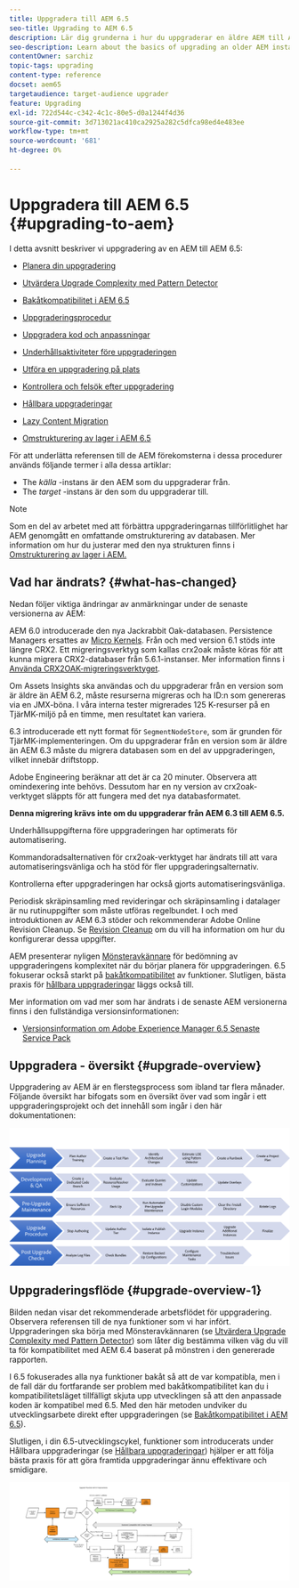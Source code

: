 ```yaml
---
title: Uppgradera till AEM 6.5
seo-title: Upgrading to AEM 6.5
description: Lär dig grunderna i hur du uppgraderar en äldre AEM till AEM 6.5.
seo-description: Learn about the basics of upgrading an older AEM installation to AEM 6.5.
contentOwner: sarchiz
topic-tags: upgrading
content-type: reference
docset: aem65
targetaudience: target-audience upgrader
feature: Upgrading
exl-id: 722d544c-c342-4c1c-80e5-d0a1244f4d36
source-git-commit: 3d713021ac410ca2925a282c5dfca98ed4e483ee
workflow-type: tm+mt
source-wordcount: '681'
ht-degree: 0%

---
```


# Uppgradera till AEM 6.5 {#upgrading-to-aem}

I detta avsnitt beskriver vi uppgradering av en AEM till AEM 6.5:

* [Planera din uppgradering](/help/sites-deploying/upgrade-planning.md)
* [Utvärdera Upgrade Complexity med Pattern Detector](/help/sites-deploying/pattern-detector.md)
* [Bakåtkompatibilitet i AEM 6.5](/help/sites-deploying/backward-compatibility.md)

   <!--* [Using Offline Reindexing To Reduce Downtime During an Upgrade](/help/sites-deploying/upgrade-offline-reindexing.md)-->
* [Uppgraderingsprocedur](/help/sites-deploying/upgrade-procedure.md)
* [Uppgradera kod och anpassningar](/help/sites-deploying/upgrading-code-and-customizations.md)
* [Underhållsaktiviteter före uppgraderingen](/help/sites-deploying/pre-upgrade-maintenance-tasks.md)
* [Utföra en uppgradering på plats](/help/sites-deploying/in-place-upgrade.md)
* [Kontrollera och felsök efter uppgradering](/help/sites-deploying/post-upgrade-checks-and-troubleshooting.md)
* [Hållbara uppgraderingar](/help/sites-deploying/sustainable-upgrades.md)
* [Lazy Content Migration](/help/sites-deploying/lazy-content-migration.md)
* [Omstrukturering av lager i AEM 6.5](/help/sites-deploying/repository-restructuring.md)

För att underlätta referensen till de AEM förekomsterna i dessa procedurer används följande termer i alla dessa artiklar:

* The *källa* -instans är den AEM som du uppgraderar från.
* The *target* -instans är den som du uppgraderar till.

>[!NOTE]
>
>Som en del av arbetet med att förbättra uppgraderingarnas tillförlitlighet har AEM genomgått en omfattande omstrukturering av databasen. Mer information om hur du justerar med den nya strukturen finns i [Omstrukturering av lager i AEM.](/help/sites-deploying/repository-restructuring.md)

## Vad har ändrats? {#what-has-changed}

Nedan följer viktiga ändringar av anmärkningar under de senaste versionerna av AEM:

AEM 6.0 introducerade den nya Jackrabbit Oak-databasen. Persistence Managers ersattes av [Micro Kernels](/help/sites-deploying/platform.md#contentbody_title_4). Från och med version 6.1 stöds inte längre CRX2. Ett migreringsverktyg som kallas crx2oak måste köras för att kunna migrera CRX2-databaser från 5.6.1-instanser. Mer information finns i [Använda CRX2OAK-migreringsverktyget](/help/sites-deploying/using-crx2oak.md).

Om Assets Insights ska användas och du uppgraderar från en version som är äldre än AEM 6.2, måste resurserna migreras och ha ID:n som genereras via en JMX-böna. I våra interna tester migrerades 125 K-resurser på en TjärMK-miljö på en timme, men resultatet kan variera.

6.3 introducerade ett nytt format för `SegmentNodeStore`, som är grunden för TjärMK-implementeringen. Om du uppgraderar från en version som är äldre än AEM 6.3 måste du migrera databasen som en del av uppgraderingen, vilket innebär driftstopp.

Adobe Engineering beräknar att det är ca 20 minuter. Observera att omindexering inte behövs. Dessutom har en ny version av crx2oak-verktyget släppts för att fungera med det nya databasformatet.

**Denna migrering krävs inte om du uppgraderar från AEM 6.3 till AEM 6.5.**

Underhållsuppgifterna före uppgraderingen har optimerats för automatisering.

Kommandoradsalternativen för crx2oak-verktyget har ändrats till att vara automatiseringsvänliga och ha stöd för fler uppgraderingsalternativ.

Kontrollerna efter uppgraderingen har också gjorts automatiseringsvänliga.

Periodisk skräpinsamling med revideringar och skräpinsamling i datalager är nu rutinuppgifter som måste utföras regelbundet. I och med introduktionen av AEM 6.3 stöder och rekommenderar Adobe Online Revision Cleanup. Se [Revision Cleanup](/help/sites-deploying/revision-cleanup.md) om du vill ha information om hur du konfigurerar dessa uppgifter.

AEM presenterar nyligen [Mönsteravkännare](/help/sites-deploying/pattern-detector.md) för bedömning av uppgraderingens komplexitet när du börjar planera för uppgraderingen. 6.5 fokuserar också starkt på [bakåtkompatibilitet](/help/sites-deploying/backward-compatibility.md) av funktioner. Slutligen, bästa praxis för [hållbara uppgraderingar](/help/sites-deploying/sustainable-upgrades.md) läggs också till.

Mer information om vad mer som har ändrats i de senaste AEM versionerna finns i den fullständiga versionsinformationen:

* [Versionsinformation om Adobe Experience Manager 6.5 Senaste Service Pack](/help/release-notes/release-notes.md)

## Uppgradera - översikt {#upgrade-overview}

Uppgradering av AEM är en flerstegsprocess som ibland tar flera månader. Följande översikt har bifogats som en översikt över vad som ingår i ett uppgraderingsprojekt och det innehåll som ingår i den här dokumentationen:

![screen_shot_2018-03-30at80708am](assets/screen_shot_2018-03-30at80708am.png)

## Uppgraderingsflöde {#upgrade-overview-1}

Bilden nedan visar det rekommenderade arbetsflödet för uppgradering. Observera referensen till de nya funktioner som vi har infört. Uppgraderingen ska börja med Mönsteravkännaren (se [Utvärdera Upgrade Complexity med Pattern Detector](/help/sites-deploying/pattern-detector.md)) som låter dig bestämma vilken väg du vill ta för kompatibilitet med AEM 6.4 baserat på mönstren i den genererade rapporten.

I 6.5 fokuserades alla nya funktioner bakåt så att de var kompatibla, men i de fall där du fortfarande ser problem med bakåtkompatibilitet kan du i kompatibilitetsläget tillfälligt skjuta upp utvecklingen så att den anpassade koden är kompatibel med 6.5. Med den här metoden undviker du utvecklingsarbete direkt efter uppgraderingen (se [Bakåtkompatibilitet i AEM 6.5](/help/sites-deploying/backward-compatibility.md)).

Slutligen, i din 6.5-utvecklingscykel, funktioner som introducerats under Hållbara uppgraderingar (se [Hållbara uppgraderingar](/help/sites-deploying/sustainable-upgrades.md)) hjälper er att följa bästa praxis för att göra framtida uppgraderingar ännu effektivare och smidigare.

![6_4_upgrade_overview_flowchart-newpage3](assets/6_4_upgrade_overviewflowchart-newpage3.png)
